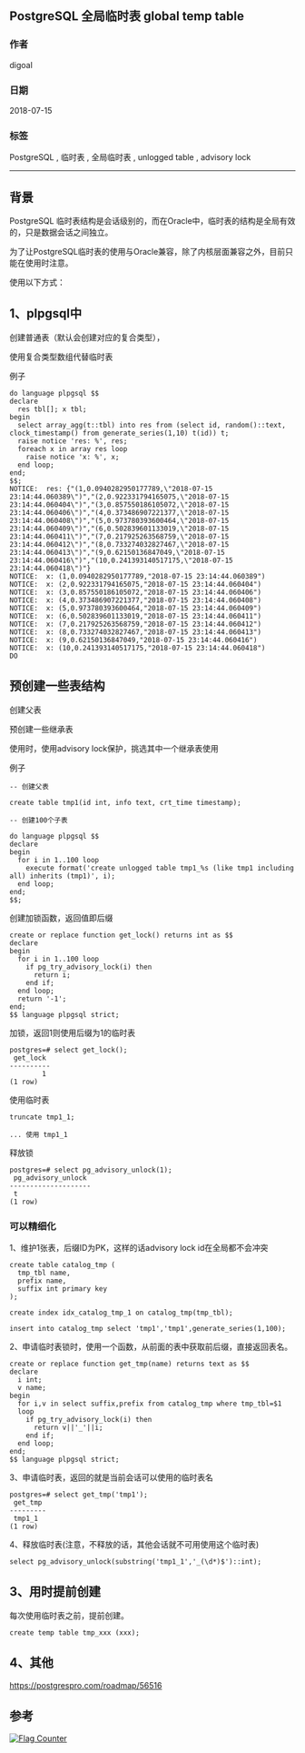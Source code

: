 ## PostgreSQL 全局临时表 global temp table   
                                                                 
### 作者                                                                 
digoal                                                                 
                                                                 
### 日期                                                                 
2018-07-15                                                              
                                                                 
### 标签                                                                 
PostgreSQL , 临时表 , 全局临时表 , unlogged table , advisory lock  
                                                                 
----                                                                 
                                                                 
## 背景     
PostgreSQL 临时表结构是会话级别的，而在Oracle中，临时表的结构是全局有效的，只是数据会话之间独立。  
  
为了让PostgreSQL临时表的使用与Oracle兼容，除了内核层面兼容之外，目前只能在使用时注意。  
  
使用以下方式：  
  
## 1、plpgsql中  
  
创建普通表（默认会创建对应的复合类型），  
  
使用复合类型数组代替临时表  
  
  
例子  
  
```  
do language plpgsql $$  
declare  
  res tbl[]; x tbl;  
begin  
  select array_agg(t::tbl) into res from (select id, random()::text, clock_timestamp() from generate_series(1,10) t(id)) t;  
  raise notice 'res: %', res;   
  foreach x in array res loop   
    raise notice 'x: %', x;   
  end loop;    
end;  
$$;  
NOTICE:  res: {"(1,0.0940282950177789,\"2018-07-15 23:14:44.060389\")","(2,0.922331794165075,\"2018-07-15 23:14:44.060404\")","(3,0.857550186105072,\"2018-07-15 23:14:44.060406\")","(4,0.373486907221377,\"2018-07-15 23:14:44.060408\")","(5,0.973780393600464,\"2018-07-15 23:14:44.060409\")","(6,0.502839601133019,\"2018-07-15 23:14:44.060411\")","(7,0.217925263568759,\"2018-07-15 23:14:44.060412\")","(8,0.733274032827467,\"2018-07-15 23:14:44.060413\")","(9,0.62150136847049,\"2018-07-15 23:14:44.060416\")","(10,0.241393140517175,\"2018-07-15 23:14:44.060418\")"}  
NOTICE:  x: (1,0.0940282950177789,"2018-07-15 23:14:44.060389")  
NOTICE:  x: (2,0.922331794165075,"2018-07-15 23:14:44.060404")  
NOTICE:  x: (3,0.857550186105072,"2018-07-15 23:14:44.060406")  
NOTICE:  x: (4,0.373486907221377,"2018-07-15 23:14:44.060408")  
NOTICE:  x: (5,0.973780393600464,"2018-07-15 23:14:44.060409")  
NOTICE:  x: (6,0.502839601133019,"2018-07-15 23:14:44.060411")  
NOTICE:  x: (7,0.217925263568759,"2018-07-15 23:14:44.060412")  
NOTICE:  x: (8,0.733274032827467,"2018-07-15 23:14:44.060413")  
NOTICE:  x: (9,0.62150136847049,"2018-07-15 23:14:44.060416")  
NOTICE:  x: (10,0.241393140517175,"2018-07-15 23:14:44.060418")  
DO  
```  
  
## 预创建一些表结构  
  
创建父表  
  
预创建一些继承表  
  
使用时，使用advisory lock保护，挑选其中一个继承表使用  
  
例子  
  
```  
-- 创建父表  
  
create table tmp1(id int, info text, crt_time timestamp);  
  
-- 创建100个子表  
  
do language plpgsql $$  
declare  
begin  
  for i in 1..100 loop  
    execute format('create unlogged table tmp1_%s (like tmp1 including all) inherits (tmp1)', i);  
  end loop;  
end;  
$$;  
```  
  
创建加锁函数，返回值即后缀  
  
```  
create or replace function get_lock() returns int as $$  
declare  
begin  
  for i in 1..100 loop  
    if pg_try_advisory_lock(i) then  
      return i;  
    end if;  
  end loop;  
  return '-1';  
end;  
$$ language plpgsql strict;  
```  
  
加锁，返回1则使用后缀为1的临时表  
  
```  
postgres=# select get_lock();  
 get_lock   
----------  
        1  
(1 row)  
```  
  
使用临时表  
  
```  
truncate tmp1_1;  
  
... 使用 tmp1_1  
```  
  
  
释放锁  
  
```  
postgres=# select pg_advisory_unlock(1);  
 pg_advisory_unlock   
--------------------  
 t  
(1 row)  
```  
  
### 可以精细化  
  
1、维护1张表，后缀ID为PK，这样的话advisory lock id在全局都不会冲突  
  
```  
create table catalog_tmp (  
  tmp_tbl name,  
  prefix name,  
  suffix int primary key  
);  
  
create index idx_catalog_tmp_1 on catalog_tmp(tmp_tbl);  
```  
  
```  
insert into catalog_tmp select 'tmp1','tmp1',generate_series(1,100);  
```  
  
2、申请临时表锁时，使用一个函数，从前面的表中获取前后缀，直接返回表名。  
  
```  
create or replace function get_tmp(name) returns text as $$  
declare  
  i int;  
  v name;  
begin  
  for i,v in select suffix,prefix from catalog_tmp where tmp_tbl=$1   
  loop  
    if pg_try_advisory_lock(i) then  
      return v||'_'||i;  
    end if;  
  end loop;  
end;  
$$ language plpgsql strict;  
```  
  
3、申请临时表，返回的就是当前会话可以使用的临时表名  
  
```  
postgres=# select get_tmp('tmp1');  
 get_tmp   
---------  
 tmp1_1  
(1 row)  
```  
  
4、释放临时表(注意，不释放的话，其他会话就不可用使用这个临时表)  
  
```  
select pg_advisory_unlock(substring('tmp1_1','_(\d*)$')::int);  
```  
  
## 3、用时提前创建  
每次使用临时表之前，提前创建。  
  
```  
create temp table tmp_xxx (xxx);  
```  
  
## 4、其他  
  
https://postgrespro.com/roadmap/56516  
  
## 参考  
  
  
  
  
<a rel="nofollow" href="http://info.flagcounter.com/h9V1"  ><img src="http://s03.flagcounter.com/count/h9V1/bg_FFFFFF/txt_000000/border_CCCCCC/columns_2/maxflags_12/viewers_0/labels_0/pageviews_0/flags_0/"  alt="Flag Counter"  border="0"  ></a>  
  

